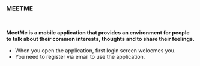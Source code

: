 ### MEETME 

<br>

**MeetMe is a mobile application that provides an environment for people to talk about their common interests, thoughts and to share their feelings.** 

- When you open the application, first login screen welocmes you.
- You need to register via email to use the application.

<br>


